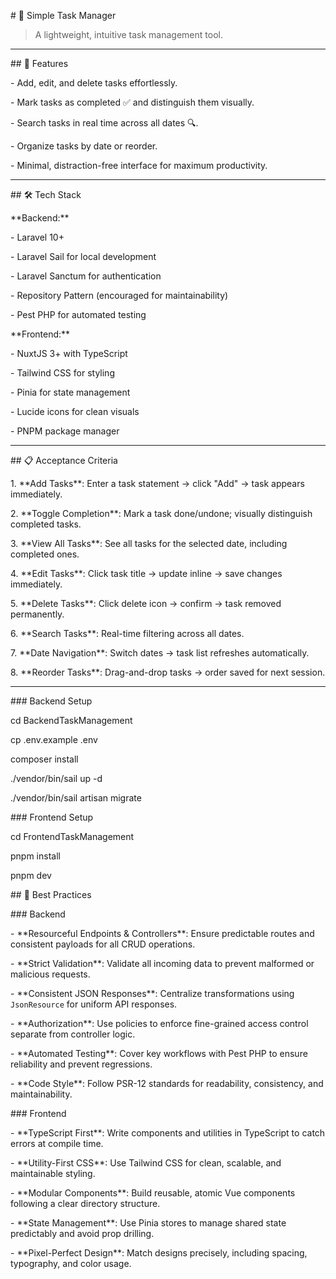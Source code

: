 \# 📝 Simple Task Manager



> A lightweight, intuitive task management tool.



---



\## 🌟 Features



\- Add, edit, and delete tasks effortlessly.

\- Mark tasks as completed ✅ and distinguish them visually.

\- Search tasks in real time across all dates 🔍.

\- Organize tasks by date or reorder.

\- Minimal, distraction-free interface for maximum productivity.



---



\## 🛠 Tech Stack



\*\*Backend:\*\*  

\- Laravel 10+  

\- Laravel Sail for local development  

\- Laravel Sanctum for authentication  

\- Repository Pattern (encouraged for maintainability)  

\- Pest PHP for automated testing  



\*\*Frontend:\*\*  

\- NuxtJS 3+ with TypeScript  

\- Tailwind CSS for styling  

\- Pinia for state management  

\- Lucide icons for clean visuals  

\- PNPM package manager  



---



\## 📋 Acceptance Criteria



1\. \*\*Add Tasks\*\*: Enter a task statement → click "Add" → task appears immediately.  

2\. \*\*Toggle Completion\*\*: Mark a task done/undone; visually distinguish completed tasks.  

3\. \*\*View All Tasks\*\*: See all tasks for the selected date, including completed ones.  

4\. \*\*Edit Tasks\*\*: Click task title → update inline → save changes immediately.  

5\. \*\*Delete Tasks\*\*: Click delete icon → confirm → task removed permanently.  

6\. \*\*Search Tasks\*\*: Real-time filtering across all dates.  

7\. \*\*Date Navigation\*\*: Switch dates → task list refreshes automatically.  

8\. \*\*Reorder Tasks\*\*: Drag-and-drop tasks → order saved for next session.



---





\### Backend Setup



cd BackendTaskManagement

cp .env.example .env

composer install

./vendor/bin/sail up -d

./vendor/bin/sail artisan migrate



\### Frontend Setup



cd FrontendTaskManagement

pnpm install

pnpm dev







\## 🔧 Best Practices



\### Backend

\- \*\*Resourceful Endpoints \& Controllers\*\*: Ensure predictable routes and consistent payloads for all CRUD operations.  

\- \*\*Strict Validation\*\*: Validate all incoming data to prevent malformed or malicious requests.  

\- \*\*Consistent JSON Responses\*\*: Centralize transformations using `JsonResource` for uniform API responses.  

\- \*\*Authorization\*\*: Use policies to enforce fine-grained access control separate from controller logic.  

\- \*\*Automated Testing\*\*: Cover key workflows with Pest PHP to ensure reliability and prevent regressions.  

\- \*\*Code Style\*\*: Follow PSR-12 standards for readability, consistency, and maintainability.  



\### Frontend

\- \*\*TypeScript First\*\*: Write components and utilities in TypeScript to catch errors at compile time.  

\- \*\*Utility-First CSS\*\*: Use Tailwind CSS for clean, scalable, and maintainable styling.  

\- \*\*Modular Components\*\*: Build reusable, atomic Vue components following a clear directory structure.  

\- \*\*State Management\*\*: Use Pinia stores to manage shared state predictably and avoid prop drilling.  

\- \*\*Pixel-Perfect Design\*\*: Match designs precisely, including spacing, typography, and color usage.



